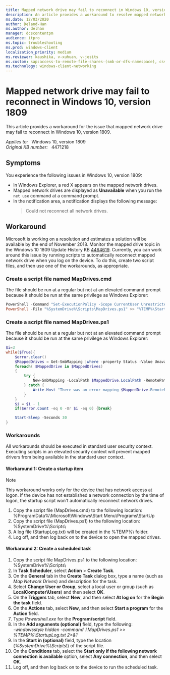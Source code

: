 ```yaml
---
title: Mapped network drive may fail to reconnect in Windows 10, version 1809
description: An article provides a workaround to resolve mapped network drives not working in Windows 10, version 1809.
ms.date: 12/03/2020
author: Deland-Han
ms.author: delhan
manager: dcscontentpm
audience: itpro
ms.topic: troubleshooting
ms.prod: windows-client
localization_priority: medium
ms.reviewer: kaushika, v-xuhuan, v-jesits
ms.custom: sap:access-to-remote-file-shares-(smb-or-dfs-namespace), csstroubleshoot
ms.technology: windows-client-networking
---
```

# Mapped network drive may fail to reconnect in Windows 10, version 1809

This article provides a workaround for the issue that mapped network drive may fail to reconnect in Windows 10, version 1809.

_Applies to:_ &nbsp; Windows 10, version 1809  
_Original KB number:_ &nbsp; 4471218

## Symptoms

You experience the following issues in Windows 10, version 1809:

- In Windows Explorer, a red X appears on the mapped network drives.
- Mapped network drives are displayed as **Unavailable** when you run the `net use` command at a command prompt.
- In the notification area, a notification displays the following message:
    > Could not reconnect all network drives.

## Workaround

Microsoft is working on a resolution and estimates a solution will be available by the end of November 2018. Monitor the mapped drive topic in the Windows 10 1809 Update History KB [4464619](https://support.microsoft.com/help/4464619/windows-10-update-history). Currently, you can work around this issue by running scripts to automatically reconnect mapped network drive when you log on the device. To do this, create two script files, and then use one of the workarounds, as appropriate.

### Create a script file named MapDrives.cmd

The file should be run at a regular but not at an elevated command prompt because it should be run at the same privilege as Windows Explorer:

```powershell
PowerShell -Command "Set-ExecutionPolicy -Scope CurrentUser Unrestricted" >> "%TEMP%\StartupLog.txt" 2>&1
PowerShell -File "%SystemDrive%\Scripts\MapDrives.ps1" >> "%TEMP%\StartupLog.txt" 2>&1
```

### Create a script file named MapDrives.ps1

The file should be run at a regular but not at an elevated command prompt because it should be run at the same privilege as Windows Explorer:

```powershell
$i=3
while($True){
    $error.clear()
    $MappedDrives = Get-SmbMapping |where -property Status -Value Unavailable -EQ | select LocalPath,RemotePath
    foreach( $MappedDrive in $MappedDrives)
    {
        try {
            New-SmbMapping -LocalPath $MappedDrive.LocalPath -RemotePath $MappedDrive.RemotePath -Persistent $True
        } catch {
            Write-Host "There was an error mapping $MappedDrive.RemotePath to $MappedDrive.LocalPath"
        }
    }
    $i = $i - 1
    if($error.Count -eq 0 -Or $i -eq 0) {break}

    Start-Sleep -Seconds 30
}
```

### Workarounds

All workarounds should be executed in standard user security context. Executing scripts in an elevated security context will prevent mapped drivers from being available in the standard user context.

#### Workaround 1: Create a startup item

> [!Note]
> This workaround works only for the device that has network access at logon. If the device has not established a network connection by the time of logon, the startup script won't automatically reconnect network drives.

1. Copy the script file (MapDrives.cmd) to the following location:  
    %ProgramData%\\Microsoft\\Windows\\Start Menu\\Programs\\StartUp  
2. Copy the script file (MapDrives.ps1) to the following location:  
    %SystemDrive%\\Scripts\\
3. A log file (StartupLog.txt) will be created in the %TEMP%\\ folder.
4. Log off, and then log back on to the device to open the mapped drives.

#### Workaround 2: Create a scheduled task

1. Copy the script file MapDrives.ps1 to the following location:  
    %SystemDrive%\\Scripts\\  
2. In **Task Scheduler**, select **Action** > **Create Task**.
3. On the **General** tab in the **Create Task** dialog box, type a name (such as *Map Network Drives*) and description for the task.
4. Select **Change User or Group**, select a local user or group (such as **LocalComputer\\Users**) and then select **OK**.
5. On the **Triggers** tab, select **New**, and then select **At log on** for the **Begin the task** field.
6. On the **Actions** tab, select **New**, and then select **Start a program** for the **Action** field.
7. Type *Powershell.exe* for the **Program/script** field.
8. In the **Add arguments (optional)** field, type the following:  
    *-windowsstyle hidden -command .\\MapDrives.ps1 >> %TEMP%\\StartupLog.txt 2>&1*
9. In the **Start in (optional)** field, type the location (*%SystemDrive%\\Scripts\\*) of the script file.
10. On the **Conditions** tab, select the **Start only if the following network connection is available** option, select **Any connection**, and then select **OK**.
11. Log off, and then log back on to the device to run the scheduled task.
